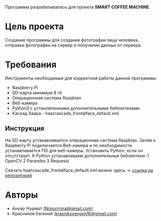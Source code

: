 ﻿Программа разрабатывалась для проекта **SMART COFFEE MACHINE**.


Цель проекта
====== 
Создание программы для создания фотографии лица человека, отправки фотографии на сервер и получения данных от сервера.

Требования
======
Инструменты необходимые для корректной работы данной программы:

* Raspberry Pi
* SD-карта минимум 8 гб
* Операционная система Raspbian
* Веб-камера
* Python3  с установленными дополнительными библиотеками
* Каскад Хаара - haarcascade_frontalface_default.xml

Инструкция
----
 На SD-карту устанавливается операционная система Raspbian. Затем к Raspberry Pi подключается Веб-камера и по необходимости устанавливается ПО для веб-камеры. Установить Python, если он отсутствует.
 К Python устанавливаем дополнительные библиотеки: 
 1 OpenCV
 2 Paramiko
 3 Requests
 
 Скачать haarcascade_frontalface_default.xml можно здесь -> [ссылка на репозиторий](https://github.com/opencv/opencv/tree/master/data/haarcascades)

Авторы
=====
* Ануар Нурмат (Nnnurrrma@gmail.com)
* Красников Евгений (krasnikovevgen16@gmail.com)
